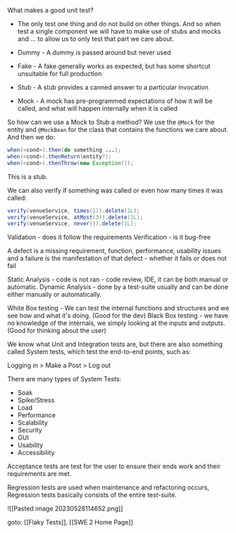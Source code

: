 What makes a good unit test?
- The only test one thing and do not build on other things.
And so when test a single component we will have to make use of stubs and mocks and ... to allow us to only test that part we care about.


- Dummy - A dummy is passed around but never used 
- Fake - A fake generally works as expected, but has some shortcut unsuitable for full production 
- Stub - A stub provides a canned answer to a particular invocation 
- Mock - A mock has pre-programmed expectations of how it will be called, and what will happen internally when it is called

So how can we use a Mock to Stub a method?
We use the `@Mock` for the entity and `@MockBean` for the class that contains the functions we care about. And then we do:
```java
when(<cond>).then(do something ...);
when(<cond>).thenReturn(entity?);
when(<cond>).thenThrow(new Exception());
```
This is a stub.


We can also verify if something was called or even how many times it was called:
```java
verify(venueService, times(1)).delete(1L);
verify(venueService, atMost(3)).delete(1L);
verify(venueService, never()).delete(1L);
```


Validation - does it follow the requirements
Verification - is it bug-free

A defect is a missing requirement, function, performance, usability issues and a failure is the manifestation of that defect - whether it fails or does not fail


Static Analysis - code is not ran - code review, IDE, it can be both manual or automatic.
Dynamic Analysis - done by a test-suite usually and can be done either manually or automatically.

White Box testing - We can test the internal functions and structures and we see how and what it's doing. (Good for the dev)
Black Box testing - we have no knowledge of the internals, we simply looking at the inputs and outputs. (Good for thinking about the user)

We know what Unit and Integration tests are, but there are also something called System tests, which test the end-to-end points, such as:

Logging in > Make a Post > Log out

There are many types of System Tests:
- Soak
- Spike/Stress
- Load
- Performance
- Scalability
- Security
- GUI
- Usability
- Accessibility

Acceptance tests are test for the user to ensure their ends work and their requirements are met.

Regression tests are used when maintenance and refactoring occurs, Regression tests basically consists of the entire test-suite.

![[Pasted image 20230528114652.png]]


goto: [[Flaky Tests]], [[SWE 2 Home Page]]